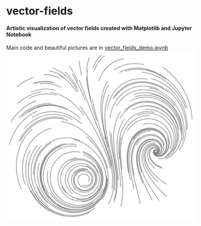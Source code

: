 # vector-fields
#### Artistic visualization of vector fields created with Matplotlib and Jupyter Notebook


Main code and beautiful pictures are in [vector_fields_demo.ipynb](vector_fields_demo.ipynb)
![This is an image](read-me-pic.png)
